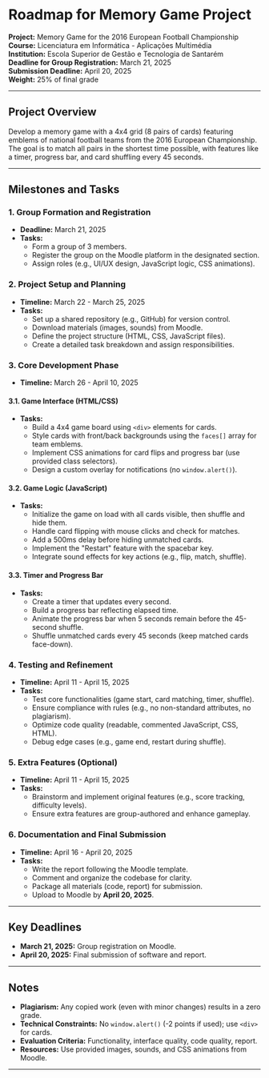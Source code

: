 # Roadmap for Memory Game Project

**Project:** Memory Game for the 2016 European Football Championship  
**Course:** Licenciatura em Informática - Aplicações Multimédia  
**Institution:** Escola Superior de Gestão e Tecnologia de Santarém  
**Deadline for Group Registration:** March 21, 2025  
**Submission Deadline:** April 20, 2025  
**Weight:** 25% of final grade

---

## Project Overview

Develop a memory game with a 4x4 grid (8 pairs of cards) featuring emblems of national football teams from the 2016 European Championship. The goal is to match all pairs in the shortest time possible, with features like a timer, progress bar, and card shuffling every 45 seconds.

---

## Milestones and Tasks

### 1. Group Formation and Registration

-   **Deadline:** March 21, 2025
-   **Tasks:**
    -   Form a group of 3 members.
    -   Register the group on the Moodle platform in the designated section.
    -   Assign roles (e.g., UI/UX design, JavaScript logic, CSS animations).

### 2. Project Setup and Planning

-   **Timeline:** March 22 - March 25, 2025
-   **Tasks:**
    -   Set up a shared repository (e.g., GitHub) for version control.
    -   Download materials (images, sounds) from Moodle.
    -   Define the project structure (HTML, CSS, JavaScript files).
    -   Create a detailed task breakdown and assign responsibilities.

### 3. Core Development Phase

-   **Timeline:** March 26 - April 10, 2025

#### 3.1. Game Interface (HTML/CSS)

-   **Tasks:**
    -   Build a 4x4 game board using `<div>` elements for cards.
    -   Style cards with front/back backgrounds using the `faces[]` array for team emblems.
    -   Implement CSS animations for card flips and progress bar (use provided class selectors).
    -   Design a custom overlay for notifications (no `window.alert()`).

#### 3.2. Game Logic (JavaScript)

-   **Tasks:**
    -   Initialize the game on load with all cards visible, then shuffle and hide them.
    -   Handle card flipping with mouse clicks and check for matches.
    -   Add a 500ms delay before hiding unmatched cards.
    -   Implement the "Restart" feature with the spacebar key.
    -   Integrate sound effects for key actions (e.g., flip, match, shuffle).

#### 3.3. Timer and Progress Bar

-   **Tasks:**
    -   Create a timer that updates every second.
    -   Build a progress bar reflecting elapsed time.
    -   Animate the progress bar when 5 seconds remain before the 45-second shuffle.
    -   Shuffle unmatched cards every 45 seconds (keep matched cards face-down).

### 4. Testing and Refinement

-   **Timeline:** April 11 - April 15, 2025
-   **Tasks:**
    -   Test core functionalities (game start, card matching, timer, shuffle).
    -   Ensure compliance with rules (e.g., no non-standard attributes, no plagiarism).
    -   Optimize code quality (readable, commented JavaScript, CSS, HTML).
    -   Debug edge cases (e.g., game end, restart during shuffle).

### 5. Extra Features (Optional)

-   **Timeline:** April 11 - April 15, 2025
-   **Tasks:**
    -   Brainstorm and implement original features (e.g., score tracking, difficulty levels).
    -   Ensure extra features are group-authored and enhance gameplay.

### 6. Documentation and Final Submission

-   **Timeline:** April 16 - April 20, 2025
-   **Tasks:**
    -   Write the report following the Moodle template.
    -   Comment and organize the codebase for clarity.
    -   Package all materials (code, report) for submission.
    -   Upload to Moodle by **April 20, 2025**.

---

## Key Deadlines

-   **March 21, 2025:** Group registration on Moodle.
-   **April 20, 2025:** Final submission of software and report.

---

## Notes

-   **Plagiarism:** Any copied work (even with minor changes) results in a zero grade.
-   **Technical Constraints:** No `window.alert()` (-2 points if used); use `<div>` for cards.
-   **Evaluation Criteria:** Functionality, interface quality, code quality, report.
-   **Resources:** Use provided images, sounds, and CSS animations from Moodle.

---
